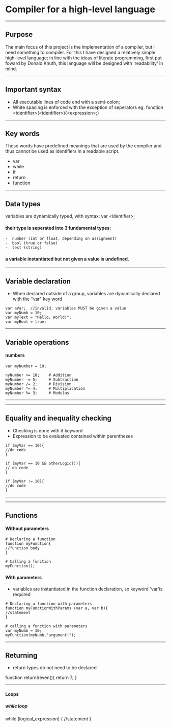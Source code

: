 # Compiler for a high-level language

---

## Purpose
The main focus of this project is the implementation of a compiler, but I need something to compiler. For this I have designed a relatively simple high-level language; in line with the ideas of literate programming, first put foward by Donald Knuth, this language will be designed with 'readability' in mind. 



---

## Important syntax
- All executable lines of code end with a semi-colon;
- White spacing is enforced with the exception of seperators eg. function \<identifier\>\(\<identifier\>\)\{\<expression\>;\}

---

## Key words

These words have predefined meanings that are used by the compiler and thus cannot be used as identifiers in a readable script.

- var
- while
- if
- return
- function
---

## Data types
variables are dynamically typed, with syntax: var \<identifier\>;
#### their type is seperated into 3 fundamental types:
```
-  number (int or float, depending on assignment)
-  bool (true or false)
-  text (string)
```
#### a variable instantiated but not given a value is undefined.
---

## Variable declaration
- When declared outside of a group, variables are dynamically declared with the "var" key word
```
var aVar;  //invalid, variables MUST be given a value
var myNumb = 10; 
var myText = "Hello, World!";
var myBool = true;
```

---

## Variable operations

#### numbers
```
var myNumber = 10;

nyNumber += 10;    # Addition
myNumber -= 5;     # Subtraction
myNumber /= 2;     # Division
myNumber *= 4;     # Multiplication
myNumber %= 3;	   # Modulus
```

---

---

## Equality and inequality checking
- Checking is done with if keyword
- Expression to be evaluated contained within parentheses
```
if (myVar == 10){
//do code
}

if (myVar == 10 && otherLogic()){
// do code
}

if (myVar != 10){
//do code
}
```

---

---

## Functions
#### Without parameters

```
# Declaring a function
function myFunction{
//function body
}

# Calling a function
myFunction();
```

#### With parameters
- variables are instantiated in the function declaration, so keyword 'var'is required
```
# Declaring a function with parameters
function myFunctionWithParams (var a, var b){
//statement
}

# calling a function with parameters
var myNumb = 10;
myFunction(myNumb,"argument!");
```

---

## Returning
- return types do not need to be declared

function returnSeven(){
return 7;
}

---

#### Loops

##### while loop

while (logical_expression) {
//statement
}




